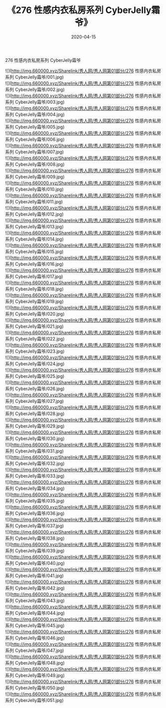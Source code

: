 ﻿---
layout: post
title:  《276 性感内衣私房系列 CyberJelly霜爷》
date:   2020-04-15
img: http://img.660000.xyz/Sharelink/秀人网/秀人网第01部分/276 性感内衣私房系列 CyberJelly霜爷/000.jpg
categories: [美女, 清纯, 唯美]
---

276 性感内衣私房系列 CyberJelly霜爷

  ![](http://img.660000.xyz/Sharelink/秀人网/秀人网第01部分/276 性感内衣私房系列 CyberJelly霜爷/001.jpg) <br> ![](http://img.660000.xyz/Sharelink/秀人网/秀人网第01部分/276 性感内衣私房系列 CyberJelly霜爷/002.jpg) <br> ![](http://img.660000.xyz/Sharelink/秀人网/秀人网第01部分/276 性感内衣私房系列 CyberJelly霜爷/003.jpg) <br> ![](http://img.660000.xyz/Sharelink/秀人网/秀人网第01部分/276 性感内衣私房系列 CyberJelly霜爷/004.jpg) <br> ![](http://img.660000.xyz/Sharelink/秀人网/秀人网第01部分/276 性感内衣私房系列 CyberJelly霜爷/005.jpg) <br> ![](http://img.660000.xyz/Sharelink/秀人网/秀人网第01部分/276 性感内衣私房系列 CyberJelly霜爷/006.jpg) <br> ![](http://img.660000.xyz/Sharelink/秀人网/秀人网第01部分/276 性感内衣私房系列 CyberJelly霜爷/007.jpg) <br> ![](http://img.660000.xyz/Sharelink/秀人网/秀人网第01部分/276 性感内衣私房系列 CyberJelly霜爷/008.jpg) <br> ![](http://img.660000.xyz/Sharelink/秀人网/秀人网第01部分/276 性感内衣私房系列 CyberJelly霜爷/009.jpg) <br> ![](http://img.660000.xyz/Sharelink/秀人网/秀人网第01部分/276 性感内衣私房系列 CyberJelly霜爷/010.jpg) <br> ![](http://img.660000.xyz/Sharelink/秀人网/秀人网第01部分/276 性感内衣私房系列 CyberJelly霜爷/011.jpg) <br> ![](http://img.660000.xyz/Sharelink/秀人网/秀人网第01部分/276 性感内衣私房系列 CyberJelly霜爷/012.jpg) <br> ![](http://img.660000.xyz/Sharelink/秀人网/秀人网第01部分/276 性感内衣私房系列 CyberJelly霜爷/013.jpg) <br> ![](http://img.660000.xyz/Sharelink/秀人网/秀人网第01部分/276 性感内衣私房系列 CyberJelly霜爷/014.jpg) <br> ![](http://img.660000.xyz/Sharelink/秀人网/秀人网第01部分/276 性感内衣私房系列 CyberJelly霜爷/015.jpg) <br> ![](http://img.660000.xyz/Sharelink/秀人网/秀人网第01部分/276 性感内衣私房系列 CyberJelly霜爷/016.jpg) <br> ![](http://img.660000.xyz/Sharelink/秀人网/秀人网第01部分/276 性感内衣私房系列 CyberJelly霜爷/017.jpg) <br> ![](http://img.660000.xyz/Sharelink/秀人网/秀人网第01部分/276 性感内衣私房系列 CyberJelly霜爷/018.jpg) <br> ![](http://img.660000.xyz/Sharelink/秀人网/秀人网第01部分/276 性感内衣私房系列 CyberJelly霜爷/019.jpg) <br> ![](http://img.660000.xyz/Sharelink/秀人网/秀人网第01部分/276 性感内衣私房系列 CyberJelly霜爷/020.jpg) <br> ![](http://img.660000.xyz/Sharelink/秀人网/秀人网第01部分/276 性感内衣私房系列 CyberJelly霜爷/021.jpg) <br> ![](http://img.660000.xyz/Sharelink/秀人网/秀人网第01部分/276 性感内衣私房系列 CyberJelly霜爷/022.jpg) <br> ![](http://img.660000.xyz/Sharelink/秀人网/秀人网第01部分/276 性感内衣私房系列 CyberJelly霜爷/023.jpg) <br> ![](http://img.660000.xyz/Sharelink/秀人网/秀人网第01部分/276 性感内衣私房系列 CyberJelly霜爷/024.jpg) <br> ![](http://img.660000.xyz/Sharelink/秀人网/秀人网第01部分/276 性感内衣私房系列 CyberJelly霜爷/025.jpg) <br> ![](http://img.660000.xyz/Sharelink/秀人网/秀人网第01部分/276 性感内衣私房系列 CyberJelly霜爷/026.jpg) <br> ![](http://img.660000.xyz/Sharelink/秀人网/秀人网第01部分/276 性感内衣私房系列 CyberJelly霜爷/027.jpg) <br> ![](http://img.660000.xyz/Sharelink/秀人网/秀人网第01部分/276 性感内衣私房系列 CyberJelly霜爷/028.jpg) <br> ![](http://img.660000.xyz/Sharelink/秀人网/秀人网第01部分/276 性感内衣私房系列 CyberJelly霜爷/029.jpg) <br> ![](http://img.660000.xyz/Sharelink/秀人网/秀人网第01部分/276 性感内衣私房系列 CyberJelly霜爷/030.jpg) <br> ![](http://img.660000.xyz/Sharelink/秀人网/秀人网第01部分/276 性感内衣私房系列 CyberJelly霜爷/031.jpg) <br> ![](http://img.660000.xyz/Sharelink/秀人网/秀人网第01部分/276 性感内衣私房系列 CyberJelly霜爷/032.jpg) <br> ![](http://img.660000.xyz/Sharelink/秀人网/秀人网第01部分/276 性感内衣私房系列 CyberJelly霜爷/033.jpg) <br> ![](http://img.660000.xyz/Sharelink/秀人网/秀人网第01部分/276 性感内衣私房系列 CyberJelly霜爷/034.jpg) <br> ![](http://img.660000.xyz/Sharelink/秀人网/秀人网第01部分/276 性感内衣私房系列 CyberJelly霜爷/035.jpg) <br> ![](http://img.660000.xyz/Sharelink/秀人网/秀人网第01部分/276 性感内衣私房系列 CyberJelly霜爷/036.jpg) <br> ![](http://img.660000.xyz/Sharelink/秀人网/秀人网第01部分/276 性感内衣私房系列 CyberJelly霜爷/037.jpg) <br> ![](http://img.660000.xyz/Sharelink/秀人网/秀人网第01部分/276 性感内衣私房系列 CyberJelly霜爷/038.jpg) <br> ![](http://img.660000.xyz/Sharelink/秀人网/秀人网第01部分/276 性感内衣私房系列 CyberJelly霜爷/039.jpg) <br> ![](http://img.660000.xyz/Sharelink/秀人网/秀人网第01部分/276 性感内衣私房系列 CyberJelly霜爷/040.jpg) <br> ![](http://img.660000.xyz/Sharelink/秀人网/秀人网第01部分/276 性感内衣私房系列 CyberJelly霜爷/041.jpg) <br> ![](http://img.660000.xyz/Sharelink/秀人网/秀人网第01部分/276 性感内衣私房系列 CyberJelly霜爷/042.jpg) <br> ![](http://img.660000.xyz/Sharelink/秀人网/秀人网第01部分/276 性感内衣私房系列 CyberJelly霜爷/043.jpg) <br> ![](http://img.660000.xyz/Sharelink/秀人网/秀人网第01部分/276 性感内衣私房系列 CyberJelly霜爷/044.jpg) <br> ![](http://img.660000.xyz/Sharelink/秀人网/秀人网第01部分/276 性感内衣私房系列 CyberJelly霜爷/045.jpg) <br> ![](http://img.660000.xyz/Sharelink/秀人网/秀人网第01部分/276 性感内衣私房系列 CyberJelly霜爷/046.jpg) <br> ![](http://img.660000.xyz/Sharelink/秀人网/秀人网第01部分/276 性感内衣私房系列 CyberJelly霜爷/047.jpg) <br> ![](http://img.660000.xyz/Sharelink/秀人网/秀人网第01部分/276 性感内衣私房系列 CyberJelly霜爷/048.jpg) <br> ![](http://img.660000.xyz/Sharelink/秀人网/秀人网第01部分/276 性感内衣私房系列 CyberJelly霜爷/049.jpg) <br> ![](http://img.660000.xyz/Sharelink/秀人网/秀人网第01部分/276 性感内衣私房系列 CyberJelly霜爷/050.jpg) <br> ![](http://img.660000.xyz/Sharelink/秀人网/秀人网第01部分/276 性感内衣私房系列 CyberJelly霜爷/051.jpg) <br>